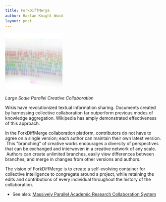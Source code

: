 ```yaml
--- 
title: ForkDiffMerge
author: Harlan Knight Wood
layout: post
---
```


<img src="../IMG/massively-parallel-academic-research-sys1-300x200-2-185x185.png" class="thumbnail-post alignleft" />

_Large Scale Parallel Creative Collaboration_

Wikis have revolutionized textual information sharing. Documents created by harnessing collective collaboration far outperform previous modes of knowledge aggregation. Wikipedia has amply demonstrated effectiveness of this approach.

In the ForkDiffMerge collaboration platform, contributors do not have to agree on a single version; each author can maintain their own latest version.  This "branching" of creative works encourages a diversity of perspectives that can be exchanged and interwoven in a creative network of any scale.  Authors can create unlimited branches, easily view differences between branches, and merge in changes from other versions and authors.

The vision of ForkDiffMerge is to create a self-evolving container for collective intelligence to congregate around a project, while retaining the edits and contributions of every individual throughout the history of the collaboration.

* See also: [Massively Parallel Academic Research Collaboration System][]


[Massively Parallel Academic Research Collaboration System]: /Massively_Parallel_Academic_Research_Collaboration_System